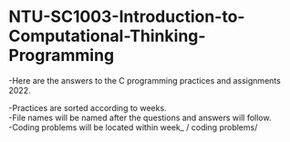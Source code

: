 # NTU-SC1003-Introduction-to-Computational-Thinking-Programming
-Here are the answers to the C programming practices and assignments 2022. <br />

-Practices are sorted according to weeks. <br />
-File names will be named after the questions and answers will follow. <br />
-Coding problems will be located within week_ / coding problems/ <br />

